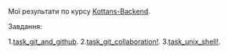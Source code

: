 Мої результати по курсу [Kottans-Backend](https://github.com/littleproger/kottans-backend).

Завдання:

1.[task_git_and_github](https://github.com/littleproger/kottans-backend/tree/master/task_git_and_github).
2.[task_git_collaboration!](https://github.com/littleproger/kottans-backend/tree/master/task_git_collaboration).
3.[task_unix_shell!](https://github.com/littleproger/kottans-backend/tree/master/task_unix_shell).